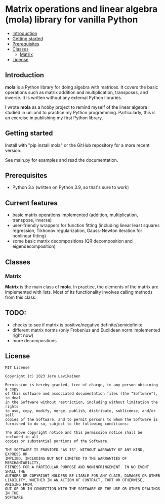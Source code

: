 # Matrix operations and linear algebra (mola) library for vanilla Python

- [Introduction](#introduction)
- [Getting started](#getting-started)
- [Prerequisites](#prerequisites)
- [Classes](#classes)
  * [Matrix](#matrix)
- [License](#license)
<!-- toc -->

## Introduction

**mola** is a Python library for doing algebra with matrices. It covers the basic operations such as matrix addition and multiplication, transposes, and inverse. It is written without any external Python libraries.

I wrote **mola** as a hobby project to remind myself of the linear algebra I studied in uni and to practice my Python programming. Particularly, this is an exercise in publishing my first Python library.

## Getting started

Install with "pip install mola" or the GitHub repository for a more recent version.

See main.py for examples and read the documentation.

## Prerequisites

- Python 3.x (written on Python 3.9, so that's sure to work)

## Current features

- basic matrix operations implemented (addition, multiplication, transpose, inverse)
- user-friendly wrappers for function fitting (including linear least squares regression, Tikhonov regularization, Gauss-Newton iteration for nonlinear fitting)
- some basic matrix decompositions (QR decomposition and eigendecomposition)


## Classes

### Matrix

**Matrix** is the main class of **mola**. In practice, the elements of the matrix are implemented with lists. Most of its functionality involves calling methods from this class.

## TODO:
- checks to see if matrix is positive/negative definite/semidefinite
- different matrix norms (only Frobenius and Euclidean norm implemented right now)
- more decompositions

## License

```
MIT License

Copyright (c) 2023 Jere Lavikainen

Permission is hereby granted, free of charge, to any person obtaining a copy
of this software and associated documentation files (the "Software"), to deal
in the Software without restriction, including without limitation the rights
to use, copy, modify, merge, publish, distribute, sublicense, and/or sell
copies of the Software, and to permit persons to whom the Software is
furnished to do so, subject to the following conditions:

The above copyright notice and this permission notice shall be included in all
copies or substantial portions of the Software.

THE SOFTWARE IS PROVIDED "AS IS", WITHOUT WARRANTY OF ANY KIND, EXPRESS OR
IMPLIED, INCLUDING BUT NOT LIMITED TO THE WARRANTIES OF MERCHANTABILITY,
FITNESS FOR A PARTICULAR PURPOSE AND NONINFRINGEMENT. IN NO EVENT SHALL THE
AUTHORS OR COPYRIGHT HOLDERS BE LIABLE FOR ANY CLAIM, DAMAGES OR OTHER
LIABILITY, WHETHER IN AN ACTION OF CONTRACT, TORT OR OTHERWISE, ARISING FROM,
OUT OF OR IN CONNECTION WITH THE SOFTWARE OR THE USE OR OTHER DEALINGS IN THE
SOFTWARE.

```
